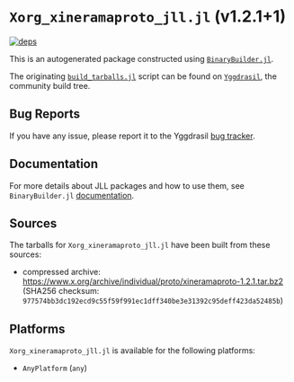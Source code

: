 # `Xorg_xineramaproto_jll.jl` (v1.2.1+1)

[![deps](https://juliahub.com/docs/Xorg_xineramaproto_jll/deps.svg)](https://juliahub.com/ui/Packages/Xorg_xineramaproto_jll/VfrHc?page=2)

This is an autogenerated package constructed using [`BinaryBuilder.jl`](https://github.com/JuliaPackaging/BinaryBuilder.jl).

The originating [`build_tarballs.jl`](https://github.com/JuliaPackaging/Yggdrasil/blob/8689d48f25f773b86c9953609318a272badd7562/X/Xorg_xineramaproto/build_tarballs.jl) script can be found on [`Yggdrasil`](https://github.com/JuliaPackaging/Yggdrasil/), the community build tree.

## Bug Reports

If you have any issue, please report it to the Yggdrasil [bug tracker](https://github.com/JuliaPackaging/Yggdrasil/issues).

## Documentation

For more details about JLL packages and how to use them, see `BinaryBuilder.jl` [documentation](https://docs.binarybuilder.org/stable/jll/).

## Sources

The tarballs for `Xorg_xineramaproto_jll.jl` have been built from these sources:

* compressed archive: https://www.x.org/archive/individual/proto/xineramaproto-1.2.1.tar.bz2 (SHA256 checksum: `977574bb3dc192ecd9c55f59f991ec1dff340be3e31392c95deff423da52485b`)

## Platforms

`Xorg_xineramaproto_jll.jl` is available for the following platforms:

* `AnyPlatform` (`any`)
